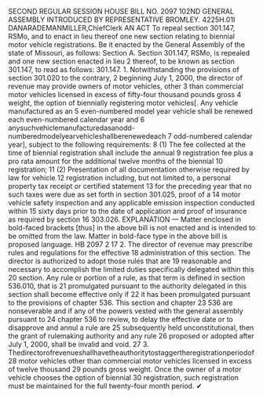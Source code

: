 SECOND REGULAR SESSION
HOUSE BILL NO. 2097
102ND GENERAL ASSEMBLY
INTRODUCED BY REPRESENTATIVE BROMLEY.
4225H.01I DANARADEMANMILLER,ChiefClerk
AN ACT
To repeal section 301.147, RSMo, and to enact in lieu thereof one new section relating to
biennial motor vehicle registrations.
Be it enacted by the General Assembly of the state of Missouri, as follows:
Section A. Section 301.147, RSMo, is repealed and one new section enacted in lieu
2 thereof, to be known as section 301.147, to read as follows:
301.147. 1. Notwithstanding the provisions of section 301.020 to the contrary,
2 beginning July 1, 2000, the director of revenue may provide owners of motor vehicles, other
3 than commercial motor vehicles licensed in excess of fifty-four thousand pounds gross
4 weight, the option of biennially registering motor vehicles[. Any vehicle manufactured as an
5 even-numbered model year vehicle shall be renewed each even-numbered calendar year and
6 anysuchvehiclemanufacturedasanodd-numberedmodelyearvehicleshallberenewedeach
7 odd-numbered calendar year], subject to the following requirements:
8 (1) The fee collected at the time of biennial registration shall include the annual
9 registration fee plus a pro rata amount for the additional twelve months of the biennial
10 registration;
11 (2) Presentation of all documentation otherwise required by law for vehicle
12 registration including, but not limited to, a personal property tax receipt or certified statement
13 for the preceding year that no such taxes were due as set forth in section 301.025, proof of a
14 motor vehicle safety inspection and any applicable emission inspection conducted within
15 sixty days prior to the date of application and proof of insurance as required by section
16 303.026.
EXPLANATION — Matter enclosed in bold-faced brackets [thus] in the above bill is not enacted and is
intended to be omitted from the law. Matter in bold-face type in the above bill is proposed language.
HB 2097 2
17 2. The director of revenue may prescribe rules and regulations for the effective
18 administration of this section. The director is authorized to adopt those rules that are
19 reasonable and necessary to accomplish the limited duties specifically delegated within this
20 section. Any rule or portion of a rule, as that term is defined in section 536.010, that is
21 promulgated pursuant to the authority delegated in this section shall become effective only if
22 it has been promulgated pursuant to the provisions of chapter 536. This section and chapter
23 536 are nonseverable and if any of the powers vested with the general assembly pursuant to
24 chapter 536 to review, to delay the effective date or to disapprove and annul a rule are
25 subsequently held unconstitutional, then the grant of rulemaking authority and any rule
26 proposed or adopted after July 1, 2000, shall be invalid and void.
27 3. Thedirectorofrevenueshallhavetheauthoritytostaggertheregistrationperiodof
28 motor vehicles other than commercial motor vehicles licensed in excess of twelve thousand
29 pounds gross weight. Once the owner of a motor vehicle chooses the option of biennial
30 registration, such registration must be maintained for the full twenty-four month period.
✔